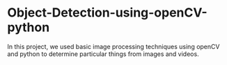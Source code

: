 # Object-Detection-using-openCV-python
In this project, we used basic image processing techniques using openCV and python to determine particular things from images and videos.
